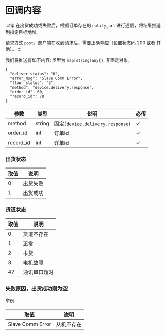# 回调内容

:::tip
在出货成功或失败后，根据订单存在的 `notify_url` 进行通信，将结果推送到指定目标地址。

请求方式 `post`，商户端在收到请求后，需要正确响应（设置状态码 200 或者 其他）。
:::

我们将推送有如下内容: 类型为 `map[string]any{}`, 非固定对象。

```
{
  "deliver_status": "0",
  "error_msg": "Slave Comm Error",
  "floor_status": "3",
  "method": "device.delivery.response",
  "order_id": 60,
  "record_id": 78
}
```

| 参数      | 类型   | 说明                             | 必传 |
| --------- | ------ | -------------------------------- | ---- |
| method    | string | 固定(`device.delivery.response`) | ✓    |
| order_id  | int    | 订单id                           | ✓    |
| record_id | int    | 详单id                           | ✓    |


### <Badge type="danger" text="deliver_status" /> 出货状态

| 取值 | 说明     |
| ---- | -------- |
| 0    | 出货失败 |
| 1    | 出货成功 |


### <Badge type="danger" text="floor_status" /> 货道状态

| 取值 | 说明         |
| ---- | ------------ |
| 0    | 货道不存在   |
| 1    | 正常         |
| 2    | 卡货         |
| 3    | 电机故障     |
| 47   | 通讯串口超时 |


### <Badge type="danger" text="fail_reason" /> 失败原因，出货成功则为空

举例: 

| 取值             | 说明       |
| ---------------- | ---------- |
| Slave Comm Error | 从机不存在 |
